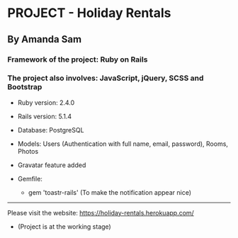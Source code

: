 # PROJECT - Holiday Rentals

## By Amanda Sam

### Framework of the project: Ruby on Rails

### The project also involves: JavaScript, jQuery, SCSS and Bootstrap

* Ruby version: 2.4.0

* Rails version: 5.1.4

* Database: PostgreSQL

* Models: Users (Authentication with full name, email, password), Rooms, Photos

* Gravatar feature added

* Gemfile:
  - gem 'toastr-rails' (To make the notification appear nice)
-------------------------------------------

Please visit the website:
https://holiday-rentals.herokuapp.com/

- (Project is at the working stage)
